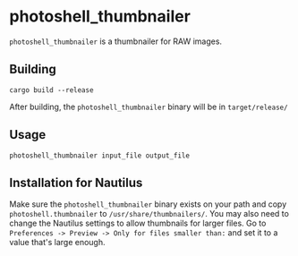 # photoshell_thumbnailer

`photoshell_thumbnailer` is a thumbnailer for RAW images.

## Building

```
cargo build --release
```

After building, the `photoshell_thumbnailer` binary will be in `target/release/`

## Usage

```
photoshell_thumbnailer input_file output_file
```

## Installation for Nautilus

Make sure the `photoshell_thumbnailer` binary exists on your path and copy `photoshell.thumbnailer` to `/usr/share/thumbnailers/`. You may also need to change the Nautilus settings to allow thumbnails for larger files. Go to `Preferences -> Preview -> Only for files smaller than:` and set it to a value that's large enough.
